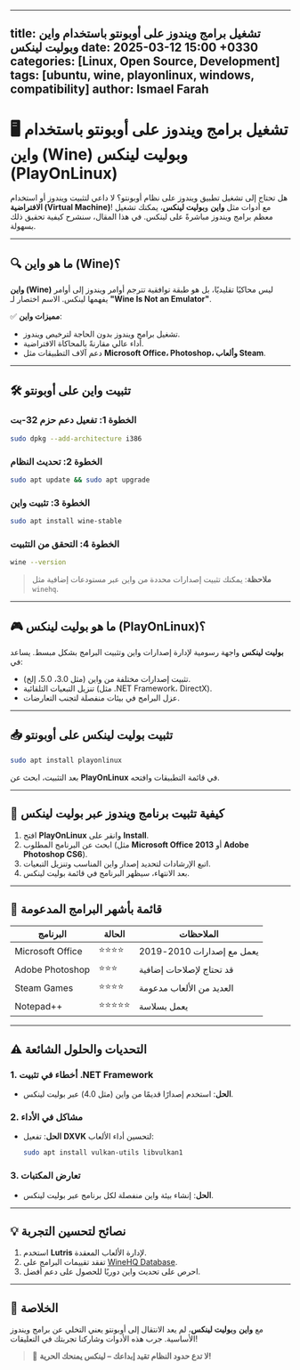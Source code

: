 
---
title: تشغيل برامج ويندوز على أوبونتو باستخدام واين وبوليت لينكس
date: 2025-03-12 15:00 +0330
categories: [Linux, Open Source, Development]
tags: [ubuntu, wine, playonlinux, windows, compatibility]
author: Ismael Farah
---

# 🖥️ تشغيل برامج ويندوز على أوبونتو باستخدام **واين (Wine)** و**بوليت لينكس (PlayOnLinux)**  

هل تحتاج إلى تشغيل تطبيق ويندوز على نظام أوبونتو؟ لا داعي لتثبيت ويندوز أو استخدام **الافتراضية (Virtual Machine)**! مع أدوات مثل **واين** و**بوليت لينكس**، يمكنك تشغيل معظم برامج ويندوز مباشرةً على لينكس. في هذا المقال، سنشرح كيفية تحقيق ذلك بسهولة.  

---

## 🔍 **ما هو واين (Wine)؟**  

**واين (Wine)** ليس محاكيًا تقليديًا، بل هو طبقة توافقية تترجم أوامر ويندوز إلى أوامر يفهمها لينكس. الاسم اختصار لـ **"Wine Is Not an Emulator"**.  

✅ **مميزات واين**:  
- تشغيل برامج ويندوز بدون الحاجة لترخيص ويندوز.  
- أداء عالي مقارنةً بالمحاكاة الافتراضية.  
- دعم آلاف التطبيقات مثل **Microsoft Office، Photoshop، وألعاب Steam**.  

---

## 🛠️ **تثبيت واين على أوبونتو**  

### الخطوة 1: تفعيل دعم حزم 32-بت  
```bash
sudo dpkg --add-architecture i386
```

### الخطوة 2: تحديث النظام  
```bash
sudo apt update && sudo apt upgrade
```

### الخطوة 3: تثبيت واين  
```bash
sudo apt install wine-stable
```

### الخطوة 4: التحقق من التثبيت  
```bash
wine --version
```

> **ملاحظة**: يمكنك تثبيت إصدارات محددة من واين عبر مستودعات إضافية مثل `winehq`.  

---

## 🎮 **ما هو بوليت لينكس (PlayOnLinux)؟**  

**بوليت لينكس** واجهة رسومية لإدارة إصدارات واين وتثبيت البرامج بشكل مبسط. يساعد في:  
- تثبيت إصدارات مختلفة من واين (مثل 3.0، 5.0، إلخ).  
- تنزيل التبعيات التلقائية (مثل .NET Framework، DirectX).  
- عزل البرامج في بيئات منفصلة لتجنب التعارضات.  

---

## 📥 **تثبيت بوليت لينكس على أوبونتو**  

```bash
sudo apt install playonlinux
```

بعد التثبيت، ابحث عن **PlayOnLinux** في قائمة التطبيقات وافتحه.  

---

## 🚀 **كيفية تثبيت برنامج ويندوز عبر بوليت لينكس**  

1. افتح **PlayOnLinux** وانقر على **Install**.  
2. ابحث عن البرنامج المطلوب (مثل **Microsoft Office 2013** أو **Adobe Photoshop CS6**).  
3. اتبع الإرشادات لتحديد إصدار واين المناسب وتنزيل التبعيات.  
4. بعد الانتهاء، سيظهر البرنامج في قائمة بوليت لينكس.  


---

## 📌 **قائمة بأشهر البرامج المدعومة**  

| البرنامج          | الحالة               | الملاحظات                     |
|--------------------|----------------------|-------------------------------|
| Microsoft Office   | ⭐⭐⭐⭐             | يعمل مع إصدارات 2010-2019     |
| Adobe Photoshop    | ⭐⭐⭐               | قد تحتاج لإصلاحات إضافية      |
| Steam Games        | ⭐⭐⭐⭐             | العديد من الألعاب مدعومة      |
| Notepad++          | ⭐⭐⭐⭐⭐           | يعمل بسلاسة                   |

---

## ⚠️ **التحديات والحلول الشائعة**  

### 1. أخطاء في تثبيت .NET Framework  
- **الحل**: استخدم إصدارًا قديمًا من واين (مثل 4.0) عبر بوليت لينكس.  

### 2. مشاكل في الأداء  
- **الحل**: تفعيل **DXVK** لتحسين أداء الألعاب:  
  ```bash
  sudo apt install vulkan-utils libvulkan1
  ```

### 3. تعارض المكتبات  
- **الحل**: إنشاء بيئة واين منفصلة لكل برنامج عبر بوليت لينكس.  

---

## 💡 **نصائح لتحسين التجربة**  

1. استخدم **Lutris** لإدارة الألعاب المعقدة.  
2. تفقد تقييمات البرامج على [WineHQ Database](https://appdb.winehq.org).  
3. احرص على تحديث واين دوريًا للحصول على دعم أفضل.  

---

## 🏁 **الخلاصة**  

مع **واين** و**بوليت لينكس**، لم يعد الانتقال إلى أوبونتو يعني التخلي عن برامج ويندوز الأساسية. جرب هذه الأدوات وشاركنا تجربتك في التعليقات!  

> 🐧 **لا تدع حدود النظام تقيد إبداعك – لينكس يمنحك الحرية!**  

